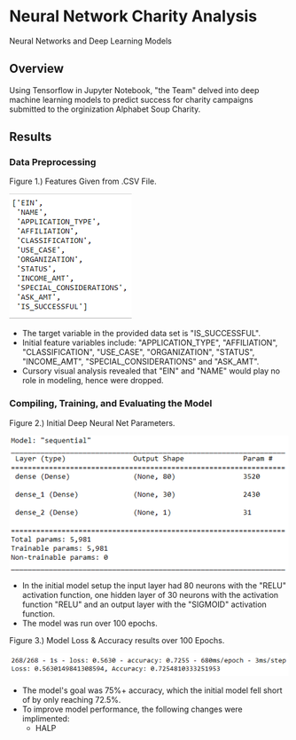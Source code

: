 # Neural Network Charity Analysis
Neural Networks and Deep Learning Models

## Overview
Using Tensorflow in Jupyter Notebook, "the Team" delved into deep machine learning models to predict success for charity campaigns submitted to
the orginization Alphabet Soup Charity.

## Results
### Data Preprocessing

Figure 1.) Features Given from .CSV File.

![](Resources/Fig1.png)

* The target variable in the provided data set is "IS_SUCCESSFUL".
* Initial feature variables include: "APPLICATION_TYPE", "AFFILIATION", "CLASSIFICATION", "USE_CASE", "ORGANIZATION", "STATUS", "INCOME_AMT", "SPECIAL_CONSIDERATIONS" and "ASK_AMT".
* Cursory visual analysis revealed that "EIN" and "NAME" would play no role in modeling, hence were dropped.

### Compiling, Training, and Evaluating the Model

Figure 2.) Initial Deep Neural Net Parameters.

![](Resources/Fig2.png)

* In the initial model setup the input layer had 80 neurons with the "RELU" activation function, one hidden layer of 30 neurons with the activation function "RELU" and an output layer with the "SIGMOID" activation function.
* The model was run over 100 epochs.

Figure 3.) Model Loss & Accuracy results over 100 Epochs.

![](Resources/Fig3.png)

* The model's goal was 75%+ accuracy, which the initial model fell short of by only reaching 72.5%.
* To improve model performance, the following changes were implimented:
  - HALP
